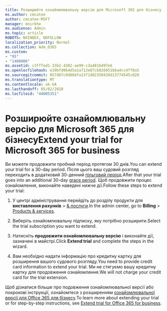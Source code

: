 ```yaml
---
title: Розширюйте ознайомлювальну версію для Microsoft 365 для бізнесу
ms.author: cmcatee
author: cmcatee-MSFT
manager: mnirkhe
ms.audience: Admin
ms.topic: article
ROBOTS: NOINDEX, NOFOLLOW
localization_priority: Normal
ms.collection: Adm_O365
ms.custom:
- "95"
- "1400006"
ms.assetid: c3fffed1-33b2-4382-ae99-c3a4816497e6
ms.openlocfilehash: e39bfd064d5a1a712e87cb026851b6a4cc4ff8a5
ms.sourcegitcommit: 057d87c9d866fa1371d02350420d13774545c028
ms.translationtype: MT
ms.contentlocale: uk-UA
ms.lasthandoff: 05/02/2020
ms.locfileid: "44005351"
---
```

# <a name="extend-your-trial-for-microsoft-365-for-business"></a><span data-ttu-id="eab2a-102">Розширюйте ознайомлювальну версію для Microsoft 365 для бізнесу</span><span class="sxs-lookup"><span data-stu-id="eab2a-102">Extend your trial for Microsoft 365 for business</span></span>

<span data-ttu-id="eab2a-103">Ви можете продовжити пробний період протягом 30 днів.</span><span class="sxs-lookup"><span data-stu-id="eab2a-103">You can extend your trial for a 30-day period.</span></span> <span data-ttu-id="eab2a-104">Після цього ваш судовий розгляд переходить в додатковий 30-денний [пільговий період](https://docs.microsoft.com/alchemyinsights/grace-period-for-microsoft-365-free-trial).</span><span class="sxs-lookup"><span data-stu-id="eab2a-104">After that your trial goes into an additional 30-day [grace period](https://docs.microsoft.com/alchemyinsights/grace-period-for-microsoft-365-free-trial).</span></span> <span data-ttu-id="eab2a-105">Щоб продовжити процес ознайомлення, виконайте наведені нижче дії.</span><span class="sxs-lookup"><span data-stu-id="eab2a-105">Follow these steps to extend your trial:</span></span>
  
1. <span data-ttu-id="eab2a-106">У центрі адміністрування перейдіть до розділу продукти для **виставлення рахунків** \> [& послуги](https://portal.office.com/adminportal/home#/subscriptions).</span><span class="sxs-lookup"><span data-stu-id="eab2a-106">In the admin center, go to **Billing** \> [Products & services](https://portal.office.com/adminportal/home#/subscriptions).</span></span>

2. <span data-ttu-id="eab2a-107">Виберіть ознайомлювальну підписку, яку потрібно розширити.</span><span class="sxs-lookup"><span data-stu-id="eab2a-107">Select the trial subscription you want to extend.</span></span>

3. <span data-ttu-id="eab2a-108">Натисніть **продовжити ознайомлювальну версію** і виконайте дії, зазначені в майстрі.</span><span class="sxs-lookup"><span data-stu-id="eab2a-108">Click **Extend trial** and complete the steps in the wizard.</span></span>

4. <span data-ttu-id="eab2a-109">Вам необхідно надати інформацію про кредитну картку для розширення вашого судового розгляду.</span><span class="sxs-lookup"><span data-stu-id="eab2a-109">You need to provide credit card information to extend your trial.</span></span> <span data-ttu-id="eab2a-110">Ми не стягуємо вашу кредитну картку для продовження ознайомлення.</span><span class="sxs-lookup"><span data-stu-id="eab2a-110">We will not charge your credit card for the trial extension.</span></span>

<span data-ttu-id="eab2a-111">Щоб дізнатися більше про подовження ознайомлювальної версії або покрокові інструкції, ознайомтеся з розширенням [ознайомлювальної версії для Office 365 для бізнесу](https://docs.microsoft.com/microsoft-365/commerce/extend-your-trial).</span><span class="sxs-lookup"><span data-stu-id="eab2a-111">To learn more about extending your trial or for step-by-step instructions, see [Extend trial for Office 365 for business](https://docs.microsoft.com/microsoft-365/commerce/extend-your-trial).</span></span>
